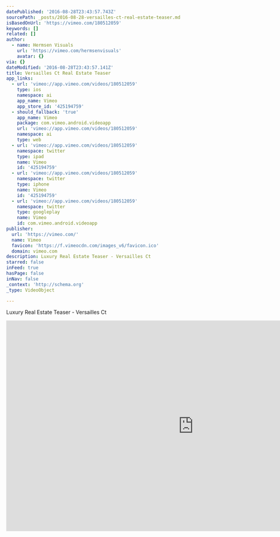 ```yaml
---
datePublished: '2016-08-28T23:43:57.743Z'
sourcePath: _posts/2016-08-28-versailles-ct-real-estate-teaser.md
isBasedOnUrl: 'https://vimeo.com/180512059'
keywords: []
related: []
author:
  - name: Hermsen Visuals
    url: 'https://vimeo.com/hermsenvisuals'
    avatar: {}
via: {}
dateModified: '2016-08-28T23:43:57.141Z'
title: Versailles Ct Real Estate Teaser
app_links:
  - url: 'vimeo://app.vimeo.com/videos/180512059'
    type: ios
    namespace: ai
    app_name: Vimeo
    app_store_id: '425194759'
  - should_fallback: 'true'
    app_name: Vimeo
    package: com.vimeo.android.videoapp
    url: 'vimeo://app.vimeo.com/videos/180512059'
    namespace: ai
    type: web
  - url: 'vimeo://app.vimeo.com/videos/180512059'
    namespace: twitter
    type: ipad
    name: Vimeo
    id: '425194759'
  - url: 'vimeo://app.vimeo.com/videos/180512059'
    namespace: twitter
    type: iphone
    name: Vimeo
    id: '425194759'
  - url: 'vimeo://app.vimeo.com/videos/180512059'
    namespace: twitter
    type: googleplay
    name: Vimeo
    id: com.vimeo.android.videoapp
publisher:
  url: 'https://vimeo.com/'
  name: Vimeo
  favicon: 'https://f.vimeocdn.com/images_v6/favicon.ico'
  domain: vimeo.com
description: Luxury Real Estate Teaser - Versailles Ct
starred: false
inFeed: true
hasPage: false
inNav: false
_context: 'http://schema.org'
_type: VideoObject

---
```

Luxury Real Estate Teaser - Versailles Ct

<iframe src="https://cdn.embedly.com/widgets/media.html?src=https%3A%2F%2Fplayer.vimeo.com%2Fvideo%2F180512059&amp;url=https%3A%2F%2Fvimeo.com%2F180512059&amp;image=https%3A%2F%2Fi.vimeocdn.com%2Fvideo%2F588756625_1280.jpg&amp;key=b7d04c9b404c499eba89ee7072e1c4f7&amp;type=text%2Fhtml&amp;schema=vimeo" width="1000" height="563" scrolling="no" frameborder="0" allowfullscreen="" style=""></iframe>